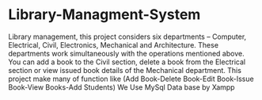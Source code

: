 # Library-Managment-System
Library management, this project considers six departments – Computer, Electrical, Civil, Electronics, Mechanical and Architecture. These departments work simultaneously with the operations mentioned above. You can add a book to the Civil section, delete a book from the Electrical section or view issued book details of the Mechanical department.
This project make many of function like (Add Book-Delete Book-Edit Book-Issue Book-View Books-Add Students)
We Use MySql Data base by Xampp
